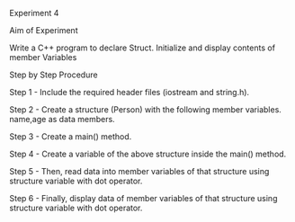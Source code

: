 Experiment 4

Aim of Experiment

Write a C++ program to declare Struct. Initialize and display contents of member Variables

Step by Step Procedure

Step 1 - Include the required header files (iostream and string.h).


Step 2 - Create a structure (Person) with the following member variables. name,age as data members.


Step 3 - Create a main() method.


Step 4 - Create a variable of the above structure inside the main() method.


Step 5 - Then, read data into member variables of that structure using structure variable with dot operator.


Step 6 - Finally, display data of member variables of that structure using structure variable with dot operator.


